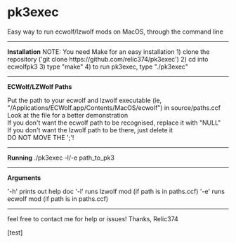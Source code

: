 # pk3exec
Easy way to run ecwolf/lzwolf mods on MacOS, through the command line<br>
<hr>
<strong>Installation</strong>
NOTE: You need Make for an easy installation
1) clone the repository ('git clone https://github.com/relic374/pk3exec')
2) cd into ecwolfpk3
3) type "make"
4) to run pk3exec, type "./pk3exec"

<hr>
<strong>ECWolf/LZWolf Paths</strong>

Put the path to your ecwolf and lzwolf executable (ie, "/Applications/ECWolf.app/Contents/MacOS/ecwolf") in source/paths.ccf<br>
Look at the file for a better demonstration<br>
If you don't want the ecwolf path to be recognised, replace it with "NULL"<br>
If you don't want the lzwolf path to be there, just delete it<br>
DO NOT MOVE THE ';'!<br>

<hr>
<strong>Running</strong>
./pk3exec -l/-e path_to_pk3

<hr>
<strong>Arguments</strong>

'-h'    prints out help doc
'-l'    runs lzwolf mod (if path is in paths.ccf)
'-e'    runs ecwolf mod (if path is in paths.ccf)

<hr>

feel free to contact me for help or issues!
Thanks,
Relic374

[test]

